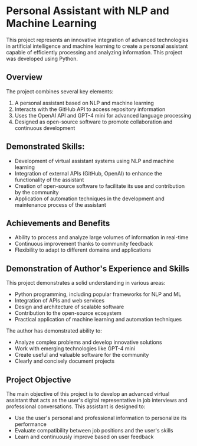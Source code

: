 # Personal Assistant with NLP and Machine Learning

This project represents an innovative integration of advanced technologies in artificial intelligence and machine learning to create a personal assistant capable of efficiently processing and analyzing information. This project was developed using Python.

## Overview

The project combines several key elements:

1. A personal assistant based on NLP and machine learning
2. Interacts with the GitHub API to access repository information
3. Uses the OpenAI API and GPT-4 mini for advanced language processing
4. Designed as open-source software to promote collaboration and continuous development

## Demonstrated Skills:

- Development of virtual assistant systems using NLP and machine learning
- Integration of external APIs (GitHub, OpenAI) to enhance the functionality of the assistant
- Creation of open-source software to facilitate its use and contribution by the community
- Application of automation techniques in the development and maintenance process of the assistant


## Achievements and Benefits

- Ability to process and analyze large volumes of information in real-time
- Continuous improvement thanks to community feedback
- Flexibility to adapt to different domains and applications

## Demonstration of Author's Experience and Skills

This project demonstrates a solid understanding in various areas:

- Python programming, including popular frameworks for NLP and ML
- Integration of APIs and web services
- Design and architecture of scalable software
- Contribution to the open-source ecosystem
- Practical application of machine learning and automation techniques

The author has demonstrated ability to:
- Analyze complex problems and develop innovative solutions
- Work with emerging technologies like GPT-4 mini
- Create useful and valuable software for the community
- Clearly and concisely document projects
  
## Project Objective
The main objective of this project is to develop an advanced virtual assistant that acts as the user's digital representative in job interviews and professional conversations. This assistant is designed to:

- Use the user's personal and professional information to personalize its performance
- Evaluate compatibility between job positions and the user's skills
- Learn and continuously improve based on user feedback

